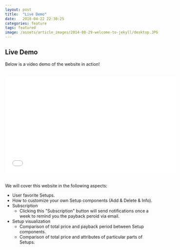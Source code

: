 ```yaml
---
layout: post
title:  "Live Demo"
date:   2018-04-22 22:30:25
categories: feature
tags: featured
image: /assets/article_images/2014-08-29-welcome-to-jekyll/desktop.JPG
---
```


## Live Demo

Below is a video demo of the website in action!
<br><br>
<iframe width="560" height="315" src="//www.youtube.com/embed/a_5dKE140d0" frameborder="0"> </iframe>
<br><br><br>
We will cover this website in the following aspects:

- User favorite Setups.
- How to customize your own Setup components (Add & Delete & Info).
- Subscription 
	- Clicking this "Subscription" button will send notifications once a week to remind you the payback peroid via email.
- Setup visualization
	- Comparison of total price and payback period between Setup components.
	- Comparison of total price and attributes of particular parts of Setups.